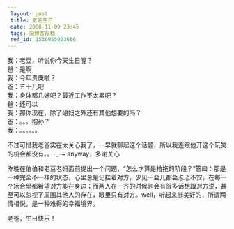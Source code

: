 ```yaml
---
 layout: post
 title: 老爸生日
 date: 2008-11-09 23:45
 tags: 旧博客存档
 ref_id: 1536955003666
---
```

我：老豆，听说你今天生日喔？  
爸：是啊  
我：今年贵庚啦？  
爸：五十几吧  
我：身体都几好吧？最近工作不太累吧？  
爸：还可以  
我：那你现在，除了媳妇之外还有其他想要的吗？  
爸：。。。抱孙？  
我：。。。。。。  
  
不过可惜我老爸实在太关心我了，一早就聊起这个话题，所以我连跟他开这个玩笑的机会都没有。。-_-~ anyway，多谢关心

昨晚在伯伯和老豆老妈面前提出一个问题，“怎么才算是拍拖的阶段？”答曰：那是一种完全不一样的状态，心里总是记挂着对方，少见一会儿都会忐忑不安，在每一个场合里都希望对方能在身边；而两人在一齐的时候则会有很多话想跟对方说，甚至可以忽视了周围其他人的存在，眼里只有对方。well，听起来挺美好的，所谓两情相悦，是一种难得的幸福境界。

老爸，生日快乐！

